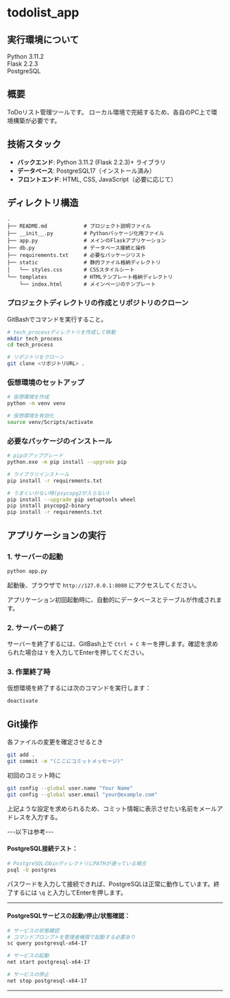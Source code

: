 # todolist_app

## 実行環境について  
Python 3.11.2  
Flask 2.2.3  
PostgreSQL  

## 概要

ToDoリスト管理ツールです。
ローカル環境で完結するため、各自のPC上で環境構築が必要です。

## 技術スタック

- **バックエンド**: Python 3.11.2 (Flask 2.2.3)+ ライブラリ
- **データベース**: PostgreSQL17（インストール済み）
- **フロントエンド**: HTML, CSS, JavaScript（必要に応じて）

## ディレクトリ構造

```
.
├── README.md            # プロジェクト説明ファイル
├── __init__.py          # Pythonパッケージ化用ファイル
├── app.py               # メインのFlaskアプリケーション
├── db.py                # データベース接続と操作
├── requirements.txt     # 必要なパッケージリスト
├── static               # 静的ファイル格納ディレクトリ
│   └── styles.css       # CSSスタイルシート
└── templates            # HTMLテンプレート格納ディレクトリ
    └── index.html       # メインページのテンプレート
```

### プロジェクトディレクトリの作成とリポジトリのクローン
GitBashでコマンドを実行すること。

```bash
# tech_processディレクトリを作成して移動
mkdir tech_process
cd tech_process

# リポジトリをクローン
git clone <リポジトリURL> .
```

### 仮想環境のセットアップ

```bash
# 仮想環境を作成
python -m venv venv

# 仮想環境を有効化
source venv/Scripts/activate
```

### 必要なパッケージのインストール

```bash
# pipのアップグレード
python.exe -m pip install --upgrade pip

# ライブラリインストール
pip install -r requirements.txt

# うまくいかない時(psycopg2が入らない)
pip install --upgrade pip setuptools wheel
pip install psycopg2-binary
pip install -r requirements.txt
```

## アプリケーションの実行

### 1. サーバーの起動

```bash
python app.py
```

起動後、ブラウザで `http://127.0.0.1:8080` にアクセスしてください。

アプリケーション初回起動時に、自動的にデータベースとテーブルが作成されます。

### 2. サーバーの終了

サーバーを終了するには、GitBash上で `Ctrl + C` キーを押します。確認を求められた場合は `Y` を入力してEnterを押してください。

### 3. 作業終了時

仮想環境を終了するには次のコマンドを実行します：

```bash
deactivate
```

## Git操作
各ファイルの変更を確定させるとき
```bash
git add .
git commit -m "(ここにコミットメッセージ)"
```

初回のコミット時に
```bash
git config --global user.name "Your Name"
git config --global user.email "your@example.com"
```
上記ような設定を求められるため、コミット情報に表示させたい名前をメールアドレスを入力する。


---以下は参考---

#### PostgreSQL接続テスト：

```bash
# PostgreSQLのbinディレクトリにPATHが通っている場合
psql -U postgres
```
パスワードを入力して接続できれば、PostgreSQLは正常に動作しています。終了するには `\q` と入力してEnterを押します。

---
#### PostgreSQLサービスの起動/停止/状態確認：

```bash
# サービスの状態確認
# コマンドプロンプトを管理者権限で起動する必要あり
sc query postgresql-x64-17

# サービスの起動
net start postgresql-x64-17

# サービスの停止
net stop postgresql-x64-17
```

---
